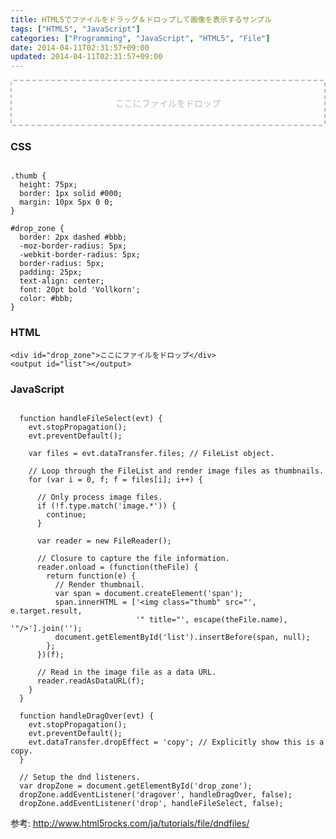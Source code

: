 ```yaml
---
title: HTML5でファイルをドラッグ＆ドロップして画像を表示するサンプル
tags: ["HTML5", "JavaScript"]
categories: ["Programming", "JavaScript", "HTML5", "File"]
date: 2014-04-11T02:31:57+09:00
updated: 2014-04-11T02:31:57+09:00
---
```


<style>
.thumb {
  height: 75px;
  border: 1px solid #000;
  margin: 10px 5px 0 0;
}

#drop_zone2 {
  border: 2px dashed #bbb;
  -moz-border-radius: 5px;
  -webkit-border-radius: 5px;
  border-radius: 5px;
  padding: 25px;
  text-align: center;
  font: 20pt bold 'Vollkorn';
  color: #bbb;
}
</style>

<div id="drop_zone2">ここにファイルをドロップ</div>
<output id="list2"></output>

<script>
  function handleFileSelect2(evt) {
    evt.stopPropagation();
    evt.preventDefault();

    var files = evt.dataTransfer.files; // FileList object.

    // Loop through the FileList and render image files as thumbnails.
    for (var i = 0, f; f = files[i]; i++) {

      // Only process image files.
      if (!f.type.match('image.*')) {
        continue;
      }

      var reader = new FileReader();

      // Closure to capture the file information.
      reader.onload = (function(theFile) {
        return function(e) {
          // Render thumbnail.
          var span = document.createElement('span');
          span.innerHTML = ['<img class="thumb" src="', e.target.result,
                            '" title="', escape(theFile.name), '"/>'].join('');
          document.getElementById('list2').insertBefore(span, null);
        };
      })(f);

      // Read in the image file as a data URL.
      reader.readAsDataURL(f);
    }
  }

  function handleDragOver(evt) {
    evt.stopPropagation();
    evt.preventDefault();
    evt.dataTransfer.dropEffect = 'copy'; // Explicitly show this is a copy.
  }

  // Setup the dnd listeners.
  var dropZone = document.getElementById('drop_zone2');
  dropZone.addEventListener('dragover', handleDragOver, false);
  dropZone.addEventListener('drop', handleFileSelect2, false);
</script>

<h3>CSS</h3>

<pre><code class="lang-css">
.thumb {
  height: 75px;
  border: 1px solid #000;
  margin: 10px 5px 0 0;
}

#drop_zone {
  border: 2px dashed #bbb;
  -moz-border-radius: 5px;
  -webkit-border-radius: 5px;
  border-radius: 5px;
  padding: 25px;
  text-align: center;
  font: 20pt bold 'Vollkorn';
  color: #bbb;
}
</code></pre>

<h3>HTML</h3>

<pre><code class="lang-html">&lt;div id=&quot;drop_zone&quot;&gt;ここにファイルをドロップ&lt;/div&gt;
&lt;output id=&quot;list&quot;&gt;&lt;/output&gt;</code></pre>

<h3>JavaScript</h3>

<pre><code class="lang-javascript">
  function handleFileSelect(evt) {
    evt.stopPropagation();
    evt.preventDefault();

    var files = evt.dataTransfer.files; // FileList object.

    // Loop through the FileList and render image files as thumbnails.
    for (var i = 0, f; f = files[i]; i++) {

      // Only process image files.
      if (!f.type.match('image.*')) {
        continue;
      }

      var reader = new FileReader();

      // Closure to capture the file information.
      reader.onload = (function(theFile) {
        return function(e) {
          // Render thumbnail.
          var span = document.createElement('span');
          span.innerHTML = ['&ltimg class="thumb" src="', e.target.result,
                            '" title="', escape(theFile.name), '"/&gt'].join('');
          document.getElementById('list').insertBefore(span, null);
        };
      })(f);

      // Read in the image file as a data URL.
      reader.readAsDataURL(f);
    }
  }

  function handleDragOver(evt) {
    evt.stopPropagation();
    evt.preventDefault();
    evt.dataTransfer.dropEffect = 'copy'; // Explicitly show this is a copy.
  }

  // Setup the dnd listeners.
  var dropZone = document.getElementById('drop_zone');
  dropZone.addEventListener('dragover', handleDragOver, false);
  dropZone.addEventListener('drop', handleFileSelect, false);
</code></pre>

参考: http://www.html5rocks.com/ja/tutorials/file/dndfiles/


